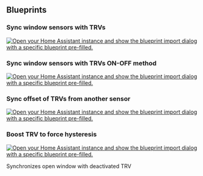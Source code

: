 ## Blueprints

### Sync window sensors with TRVs

[![Open your Home Assistant instance and show the blueprint import dialog with a specific blueprint pre-filled.](https://my.home-assistant.io/badges/blueprint_import.svg)](https://my.home-assistant.io/redirect/blueprint_import/?blueprint_url=https%3A%2F%2Fgithub.com%2Fmarco44%2Fautomations%2Fblob%2Fmain%2Ftrv_windows_sync.yaml)

### Sync window sensors with TRVs ON-OFF method

[![Open your Home Assistant instance and show the blueprint import dialog with a specific blueprint pre-filled.](https://my.home-assistant.io/badges/blueprint_import.svg)](https://my.home-assistant.io/redirect/blueprint_import/?blueprint_url=https%3A%2F%2Fgithub.com%2Fmarco44%2Fautomations%2Fblob%2Fmain%2Ftrv_windows_sync_on_off.yaml)

### Sync offset of TRVs from another sensor

[![Open your Home Assistant instance and show the blueprint import dialog with a specific blueprint pre-filled.](https://my.home-assistant.io/badges/blueprint_import.svg)](https://my.home-assistant.io/redirect/blueprint_import/?blueprint_url=https%3A%2F%2Fgithub.com%2Fmarco44%2Fautomations%2Fblob%2Fmain%2Ftrv_calibrator.yaml)

### Boost TRV to force hysteresis

[![Open your Home Assistant instance and show the blueprint import dialog with a specific blueprint pre-filled.](https://my.home-assistant.io/badges/blueprint_import.svg)](https://my.home-assistant.io/redirect/blueprint_import/?blueprint_url=https%3A%2F%2Fgithub.com%2Fmarco44%2Fautomations%2Fblob%2Fmain%2Ftrv_boost.yaml)


Synchronizes open window with deactivated TRV
